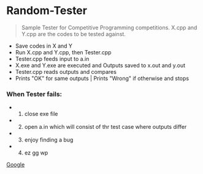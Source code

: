 # Random-Tester
>Sample Tester for Competitive Programming competitions.
> X.cpp and Y.cpp are the codes to be tested against.
* Save codes in X and Y 
* Run X.cpp and Y.cpp, then Tester.cpp
* Tester.cpp feeds input to a.in
* X.exe and Y.exe are executed and Outputs saved to x.out and y.out
* Tester.cpp reads outputs and compares
* Prints "OK" for same outputs | Prints "Wrong" if otherwise and stops

### When Tester fails:
	
* 1) close exe file 
* 2) open a.in 
	     which will consist of thr test case where outputs differ
* 3) enjoy finding a bug 
* 4) ez gg wp 
	
[Google](https://www.google.com)